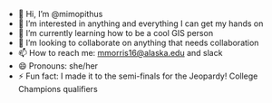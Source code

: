 - 👋 Hi, I’m @mimopithus
- 👀 I’m interested in anything and everything I can get my hands on
- 🌱 I’m currently learning how to be a cool GIS person
- 💞️ I’m looking to collaborate on anything that needs collaboration
- 📫 How to reach me: mmorris16@alaska.edu and slack 
- 😄 Pronouns: she/her
- ⚡ Fun fact: I made it to the semi-finals for the Jeopardy! College Champions qualifiers 

<!---
mimopithus/mimopithus is a ✨ special ✨ repository because its `README.md` (this file) appears on your GitHub profile.
You can click the Preview link to take a look at your changes.
--->
